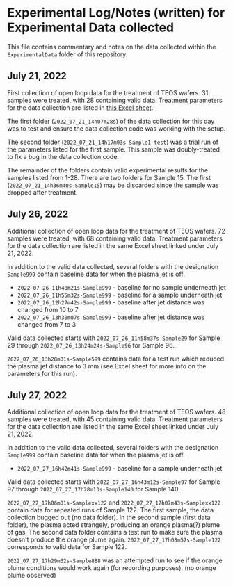 # Experimental Log/Notes (written) for Experimental Data collected
This file contains commentary and notes on the data collected within the
`ExperimentalData` folder of this repository.

## July 21, 2022
First collection of open loop data for the treatment of TEOS wafers. 31 samples
were treated, with 28 containing valid data. Treatment parameters for the data
collection are listed in [this Excel sheet](https://docs.google.com/spreadsheets/d/11XSvAFbMtYl3doMqZjAGY9qEgc7f4dpo/edit?usp=sharing&ouid=106042046026168166788&rtpof=true&sd=true).

The first folder (`2022_07_21_14h07m28s`) of the data collection for this day was
to test and ensure the data collection code was working with the setup.

The second folder (`2022_07_21_14h17m03s-Sample1-test`) was a trial run of the
parameters listed for the first sample. This sample was doubly-treated to fix a
bug in the data collection code.

The remainder of the folders contain valid experimental results for the samples
listed from 1-28. There are two folders for Sample 15. The first
(`2022_07_21_14h36m40s-Sample15`) may be discarded since the sample was dropped
after treatment.


## July 26, 2022
Additional collection of open loop data for the treatment of TEOS wafers. 72
samples were treated, with 68 containing valid data. Treatment parameters for
the data collection are listed in the same Excel sheet linked under July 21,
2022.

In addition to the valid data collected, several folders with the designation
`Sample999` contain baseline data for when the plasma jet is off.
  * `2022_07_26_11h48m21s-Sample999` - baseline for no sample underneath jet
  * `2022_07_26_11h55m32s-Sample999` - baseline for a sample underneath jet
  * `2022_07_26_12h27m42s-Sample999` - baseline after jet distance was changed
  from 10 to 7
  * `2022_07_26_13h30m07s-Sample999` - baseline after jet distance was changed
  from 7 to 3

Valid data collected starts with `2022_07_26_11h58m37s-Sample29` for Sample 29
through `2022_07_26_13h24m24s-Sample96` for Sample 96.

`2022_07_26_13h28m01s-Sample599` contains data for a test run which reduced the
plasma jet distance to 3 mm (see Excel sheet for more info on the parameters for
   this run).

## July 27, 2022
Additional collection of open loop data for the treatment of TEOS wafers. 48
samples were treated, with 45 containing valid data. Treatment parameters for
the data collection are listed in the same Excel sheet linked under July 21,
2022.

In addition to the valid data collected, several folders with the designation
`Sample999` contain baseline data for when the plasma jet is off.
  * `2022_07_27_16h42m41s-Sample999` - baseline for a sample underneath jet

Valid data collected starts with `2022_07_27_16h43m12s-Sample97` for Sample 97
through `2022_07_27_17h28m13s-Sample140` for Sample 140.

`2022_07_27_17h06m01s-Samplexx122` and `2022_07_27_17h07m43s-Samplexx122`
contain data for repeated runs of Sample 122. The first sample, the data
collection bugged out (no data folder). In the second sample (first data folder),
the plasma acted strangely, producing an orange plasma(?) plume of gas. The
second data folder contains a test run to make sure the plasma doesn't produce
the orange plume again. `2022_07_27_17h08m57s-Sample122` corresponds to valid
data for Sample 122.

`2022_07_27_17h29m32s-Sample888` was an attempted run to see if the orange plume
conditions would work again (for recording purposes). (no orange plume observed)
